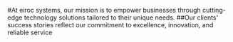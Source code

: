 #At eiroc systems, our mission is to empower businesses through cutting-edge technology solutions tailored to their unique needs.
##Our clients' success stories reflect our commitment to excellence, innovation, and reliable service
